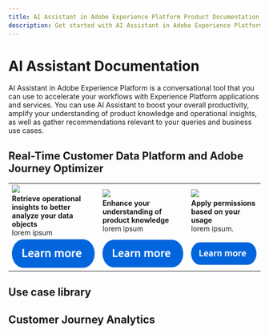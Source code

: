 ```yaml
---
title: AI Assistant in Adobe Experience Platform Product Documentation
description: Get started with AI Assistant in Adobe Experience Platform
---
```

# AI Assistant Documentation

AI Assistant in Adobe Experience Platform is a conversational tool that you can use to accelerate your workflows with Experience Platform applications and services. You can use AI Assistant to boost your overall productivity, amplify your understanding of product knowledge and operational insights, as well as gather recommendations relevant to your queries and business use cases.

## Real-Time Customer Data Platform and Adobe Journey Optimizer


<table style="table-layout:fixed">
  <tr style="border: 0;">
    <td>
    <a href="/help/rtcdp/get-started.md"><img src="assets/do-not-localize/start-quick.png"></a>
    <div><strong>Retrieve operational insights to better analyze your data objects</strong><br/>lorem ipsum</div>
    </td>
    <td>
    <a href="/help/rtcdp/overview.md#rtcdp-editions"><img src="assets/do-not-localize/start-campaign.jpeg"></a>
    <div><strong>Enhance your understanding of product knowledge</strong><br/>lorem ipsum</div>
    </td>
    <td>
    <a href="/help/landing/ui-guide.md"><img src="assets/do-not-localize/start-interface.jpeg"></a>
    <div><strong>Apply permissions based on your usage</strong><br/>lorem ipsum.</div>
    </td>
  </tr>
  <tr style="border: 0;">
    <td align="center"><a href="./home.md#operational-insights"><img src="../rtcdp/assets/do-not-localize/learn-more-button.svg"></a></td>
    <td align="center"><a href="./home.md#product-knowledge"><img src="../rtcdp/assets/do-not-localize/learn-more-button.svg"></a></td>
    <td align="center"><a href="./access.md"><img src="../rtcdp/assets/do-not-localize/learn-more-button.svg"></a></td>
    </tr>
</table>


## Use case library

## Customer Journey Analytics